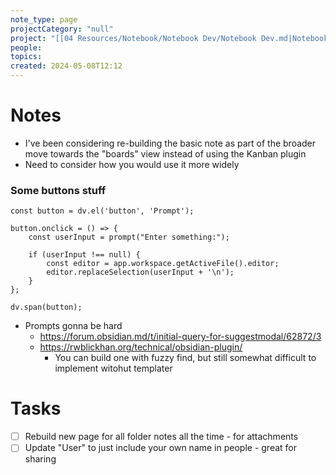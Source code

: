 ```yaml
---
note_type: page
projectCategory: "null"
project: "[[04 Resources/Notebook/Notebook Dev/Notebook Dev.md|Notebook Dev]]"
people: 
topics: 
created: 2024-05-08T12:12
---
```

# Notes
- I've been considering re-building the basic note as part of the broader move towards the "boards" view instead of using the Kanban plugin
- Need to consider how you would use it more widely


### Some buttons stuff

``` dataviewjs
const button = dv.el('button', 'Prompt');

button.onclick = () => {
    const userInput = prompt("Enter something:");

    if (userInput !== null) {
        const editor = app.workspace.getActiveFile().editor;
        editor.replaceSelection(userInput + '\n');
    }
};

dv.span(button);
```
- Prompts gonna be hard
	- https://forum.obsidian.md/t/initial-query-for-suggestmodal/62872/3
	- https://rwblickhan.org/technical/obsidian-plugin/
		- You can build one with fuzzy find, but still somewhat difficult to implement witohut templater
# Tasks
- [ ] Rebuild new page for all folder notes all the time - for attachments
- [ ] Update "User" to just include your own name in people - great for sharing